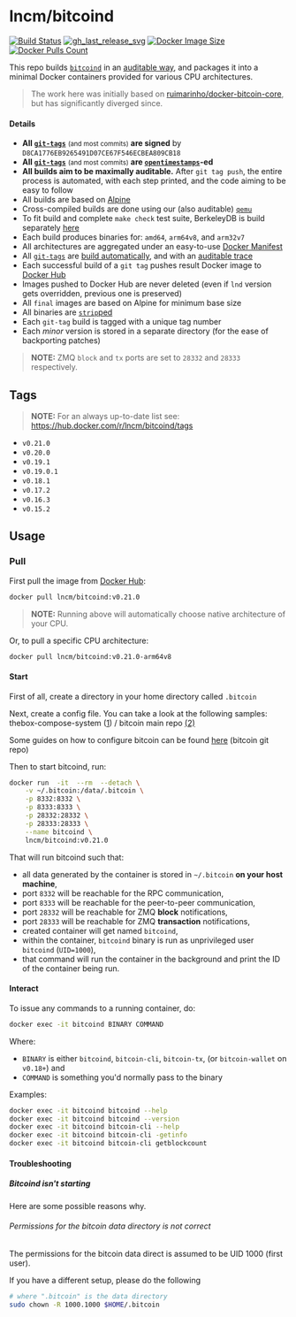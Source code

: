 lncm/bitcoind
=============

[![Build Status]][builds]
[![gh_last_release_svg]][gh_last_release_url]
[![Docker Image Size]][lnd-docker-hub]
[![Docker Pulls Count]][lnd-docker-hub]

[Build Status]: https://github.com/lncm/docker-bitcoind/workflows/Build%20&%20deploy%20on%20git%20tag%20push/badge.svg
[builds]: https://github.com/lncm/docker-bitcoind/actions?query=workflow%3A%22Build+%26+deploy+on+git+tag+push%22

[gh_last_release_svg]: https://img.shields.io/github/v/release/lncm/docker-bitcoind?sort=semver
[gh_last_release_url]: https://github.com/lncm/docker-bitcoind/releases/latest

[Docker Image Size]: https://img.shields.io/microbadger/image-size/lncm/bitcoind.svg
[Docker Pulls Count]: https://img.shields.io/docker/pulls/lncm/bitcoind.svg?style=flat
[lnd-docker-hub]: https://hub.docker.com/r/lncm/bitcoind


This repo builds [`bitcoind`] in an [auditable way](https://github.com/lncm/docker-bitcoind), and packages it into a minimal Docker containers provided for various CPU architectures.

[`bitcoind`]: https://github.com/bitcoin/bitcoin


> The work here was initially based on [ruimarinho/docker-bitcoin-core](https://github.com/ruimarinho/docker-bitcoin-core/), but has significantly diverged since.


#### Details

* **All [`git-tags`]** <small>(and most commits)</small> **are signed** by `D8CA1776EB9265491D07CE67F546ECBEA809CB18`
* **All [`git-tags`]** <small>(and most commits)</small> **are [`opentimestamps`]-ed**
* **All builds aim to be maximally auditable.**  After `git tag push`, the entire process is automated, with each step printed, and the code aiming to be easy to follow
* All builds are based on [Alpine]
* Cross-compiled builds are done using our (also auditable) [`qemu`]
* To fit build and complete `make check` test suite, BerkeleyDB is build separately [here]
* Each build produces binaries for: `amd64`, `arm64v8`, and `arm32v7`
* All architectures are aggregated under an easy-to-use [Docker Manifest]
* All [`git-tags`] are [build automatically], and with an [auditable trace]
* Each successful build of a `git tag` pushes result Docker image to [Docker Hub]
* Images pushed to Docker Hub are never deleted (even if `lnd` version gets overridden, previous one is preserved)
* All `final` images are based on Alpine for minimum base size
* All binaries are [`strip`ped]
* Each `git-tag` build is tagged with a unique tag number
* Each _minor_ version is stored in a separate directory (for the ease of backporting patches)


[`git-tags`]: https://github.com/lncm/docker-lnd/tags
[`opentimestamps`]: https://github.com/opentimestamps/opentimestamps-client/blob/master/doc/git-integration.md#usage
[Alpine]: https://github.com/lncm/docker-bitcoind/blob/6beae356ba16ee0297427c6401cd34f93044e256/0.19/Dockerfile#L11-L12
[`qemu`]: https://github.com/meeDamian/simple-qemu
[here]: https://github.com/lncm/docker-berkeleydb
[Docker Manifest]: https://github.com/lncm/docker-bitcoind/blob/6beae356ba16ee0297427c6401cd34f93044e256/.github/workflows/on-tag.yml#L177-L193
[build automatically]: https://github.com/lncm/docker-bitcoind/blob/6beae356ba16ee0297427c6401cd34f93044e256/.github/workflows/on-tag.yml
[auditable trace]: https://github.com/lncm/docker-bitcoind/runs/507498587?check_suite_focus=true
[Docker Hub]: https://github.com/lncm/docker-bitcoind/blob/6beae356ba16ee0297427c6401cd34f93044e256/.github/workflows/on-tag.yml#L167-L193
[Github Releases]: https://github.com/lncm/docker-bitcoind/blob/6beae356ba16ee0297427c6401cd34f93044e256/.github/workflows/on-tag.yml#L196-L203
[`strip`ped]: https://github.com/lncm/docker-bitcoind/blob/6beae356ba16ee0297427c6401cd34f93044e256/0.19/Dockerfile#L176


> **NOTE:** ZMQ `block` and `tx` ports are set to `28332` and `28333` respectively. 


## Tags

> **NOTE:** For an always up-to-date list see: https://hub.docker.com/r/lncm/bitcoind/tags

* `v0.21.0`
* `v0.20.0`
* `v0.19.1`
* `v0.19.0.1`
* `v0.18.1`
* `v0.17.2`
* `v0.16.3`
* `v0.15.2`


## Usage

### Pull

First pull the image from [Docker Hub]:

```bash
docker pull lncm/bitcoind:v0.21.0
```

> **NOTE:** Running above will automatically choose native architecture of your CPU.

[Docker Hub]: https://hub.docker.com/r/lncm/bitcoind

Or, to pull a specific CPU architecture:

```bash
docker pull lncm/bitcoind:v0.21.0-arm64v8
```

#### Start

First of all, create a directory in your home directory called `.bitcoin`

Next, create a config file. You can take a look at the following samples: thebox-compose-system ([1](https://github.com/lncm/thebox-compose-system/blob/master/bitcoin/bitcoin.conf)) / bitcoin main repo [(2)](https://github.com/bitcoin/bitcoin/blob/master/share/examples/bitcoin.conf)

Some guides on how to configure bitcoin can be found [here](https://github.com/bitcoin/bitcoin/blob/master/doc/bitcoin-conf.md) (bitcoin git repo)

Then to start bitcoind, run:

```bash
docker run  -it  --rm  --detach \
    -v ~/.bitcoin:/data/.bitcoin \
    -p 8332:8332 \
    -p 8333:8333 \
    -p 28332:28332 \
    -p 28333:28333 \
    --name bitcoind \
    lncm/bitcoind:v0.21.0
```

That will run bitcoind such that:

* all data generated by the container is stored in `~/.bitcoin` **on your host machine**,
* port `8332` will be reachable for the RPC communication,
* port `8333` will be reachable for the peer-to-peer communication,
* port `28332` will be reachable for ZMQ **block** notifications,
* port `28333` will be reachable for ZMQ **transaction** notifications,
* created container will get named `bitcoind`,
* within the container, `bitcoind` binary is run as unprivileged user `bitcoind` (`UID=1000`),
* that command will run the container in the background and print the ID of the container being run.


#### Interact

To issue any commands to a running container, do:

```bash
docker exec -it bitcoind BINARY COMMAND
```

Where:
* `BINARY` is either `bitcoind`, `bitcoin-cli`, `bitcoin-tx`, (or `bitcoin-wallet` on `v0.18+`) and
* `COMMAND` is something you'd normally pass to the binary   

Examples:

```bash
docker exec -it bitcoind bitcoind --help
docker exec -it bitcoind bitcoind --version
docker exec -it bitcoind bitcoin-cli --help
docker exec -it bitcoind bitcoin-cli -getinfo
docker exec -it bitcoind bitcoin-cli getblockcount
```

#### Troubleshooting

##### Bitcoind isn't starting

Here are some possible reasons why.

###### Permissions for the bitcoin data directory is not correct

The permissions for the bitcoin data direct is assumed to be UID 1000 (first user). 

If you have a different setup, please do the following

```bash
# where ".bitcoin" is the data directory
sudo chown -R 1000.1000 $HOME/.bitcoin
```

